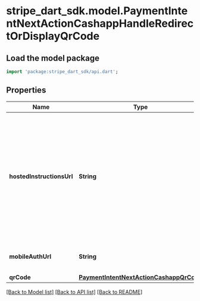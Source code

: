 # stripe_dart_sdk.model.PaymentIntentNextActionCashappHandleRedirectOrDisplayQrCode

## Load the model package
```dart
import 'package:stripe_dart_sdk/api.dart';
```

## Properties
Name | Type | Description | Notes
------------ | ------------- | ------------- | -------------
**hostedInstructionsUrl** | **String** | The URL to the hosted Cash App Pay instructions page, which allows customers to view the QR code, and supports QR code refreshing on expiration. | 
**mobileAuthUrl** | **String** | The url for mobile redirect based auth | 
**qrCode** | [**PaymentIntentNextActionCashappQrCode**](PaymentIntentNextActionCashappQrCode.md) |  | 

[[Back to Model list]](../README.md#documentation-for-models) [[Back to API list]](../README.md#documentation-for-api-endpoints) [[Back to README]](../README.md)


